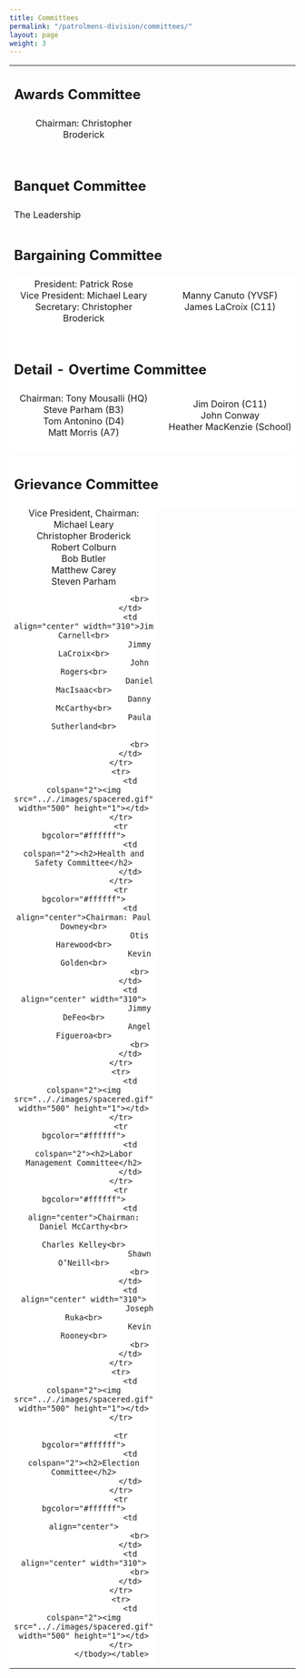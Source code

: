 ```yaml
---
title: Committees
permalink: "/patrolmens-division/committees/"
layout: page
weight: 3
---
```


<table border="0" width="100%" height="100%" cellpadding="0" cellspacing="0">
					<tbody>
					<tr>
						<td colspan="2"><h2>Awards Committee</h2>
						</td>
					</tr>
					<tr>
						<td align="center">Chairman: Christopher Broderick<br>
							<br>
						</td>
						<td align="center" width="310">
						</td>
					</tr>
					<tr>
						<td colspan="2"><img src=".././images/spacered.gif" width="500" height="1"></td>
					</tr>
					<tr>
						<td colspan="2"><h2>Banquet Committee</h2>
						</td>
					</tr>
					<tr>
						<td colspan="2">The Leadership</td>
					</tr>
					<tr>
						<td colspan="2">
							<img src=".././images/spacered.gif" width="500" height="1"></td>
					</tr>
					<tr>
						<td colspan="2"><h2>Bargaining Committee</h2>
						</td>
					</tr>
					<tr bgcolor="#ffffff">
						<td align="center">President: Patrick Rose<br>
							Vice President: Michael Leary<br>
							Secretary: Christopher Broderick<br>
							<br>
						</td>
						<td align="center" width="310">Manny Canuto (YVSF)<br>
							James LaCroix (C11)<br>
							<br>
						</td>
					</tr>
					<tr bgcolor="#ffffff">
						<td colspan="2"><img src=".././images/spacered.gif" width="500" height="1"></td>
					</tr>
					<tr bgcolor="#ffffff">
						<td colspan="2"><h2>Detail - Overtime Committee</h2>
						</td>
					</tr>
					<tr bgcolor="#ffffff">
						<td align="center">Chairman: Tony Mousalli (HQ)<br>
							Steve Parham (B3)<br>
							Tom Antonino (D4)<br>
							Matt Morris (A7)<br>
							<br>
						</td>
						<td align="center" width="310">Jim Doiron (C11)<br>
							John Conway <br>
							Heather MacKenzie (School)<br>
							<br>
						</td>
					</tr>
					<tr>
						<td colspan="2"><img src=".././images/spacered.gif" width="500" height="1"></td>
					</tr>
					<tr bgcolor="#ffffff">
						<td colspan="2"><h2>Grievance Committee</h2>
						</td>
					</tr>
					<tr bgcolor="#ffffff">
						<td align="center">Vice President, Chairman: Michael Leary<br>
							Christopher Broderick<br>
							Robert Colburn<br>
							Bob Butler<br>
							Matthew Carey<br>
							Steven Parham<br>

							<br>
						</td>
						<td align="center" width="310">Jim Carnell<br>
							Jimmy LaCroix<br>
							John Rogers<br>
							Daniel MacIsaac<br>
							Danny McCarthy<br>
							Paula Sutherland<br>

							<br>
						</td>
					</tr>
					<tr>
						<td colspan="2"><img src=".././images/spacered.gif" width="500" height="1"></td>
					</tr>
					<tr bgcolor="#ffffff">
						<td colspan="2"><h2>Health and Safety Committee</h2>
						</td>
					</tr>
					<tr bgcolor="#ffffff">
						<td align="center">Chairman: Paul Downey<br>
							Otis Harewood<br>
							Kevin Golden<br>
							<br>
						</td>
						<td align="center" width="310">
							Jimmy DeFeo<br>
							Angel Figueroa<br>
							<br>
						</td>
					</tr>
					<tr>
						<td colspan="2"><img src=".././images/spacered.gif" width="500" height="1"></td>
					</tr>
					<tr bgcolor="#ffffff">
						<td colspan="2"><h2>Labor Management Committee</h2>
						</td>
					</tr>
					<tr bgcolor="#ffffff">
						<td align="center">Chairman: Daniel McCarthy<br>
							Charles Kelley<br>
							Shawn O’Neill<br>
							<br>
						</td>
						<td align="center" width="310">
							Joseph Ruka<br>
							Kevin Rooney<br>
							<br>
						</td>
					</tr>
					<tr>
						<td colspan="2"><img src=".././images/spacered.gif" width="500" height="1"></td>
					</tr>

					<tr bgcolor="#ffffff">
						<td colspan="2"><h2>Election Committee</h2>
						</td>
					</tr>
					<tr bgcolor="#ffffff">
						<td align="center">
							<br>
						</td>
						<td align="center" width="310">
							<br>
						</td>
					</tr>
					<tr>
						<td colspan="2"><img src=".././images/spacered.gif" width="500" height="1"></td>
					</tr>
				</tbody></table>
